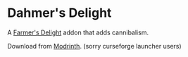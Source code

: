 # Dahmer's Delight

A [Farmer's Delight](https://modrinth.com/mod/farmers-delight-fabric) addon that adds cannibalism.

Download from [Modrinth](https://modrinth.com/mod/dahmersdelight). (sorry curseforge launcher users)